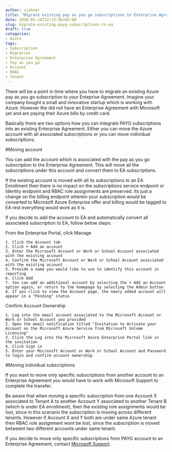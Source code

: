 ```yaml
---
author: sjohner
title: "Migrate existing pay as you go subscriptions to Enterprise Agreement"
date: 2018-05-24T22:13:56+02:00
slug: migrate-existing-payg-subscriptions-to-ea
draft: true
categories:
- Azure
tags:
- Subscription
- Migration
- Enterprise Agreement
- Pay as you go
- Account
- RBAC
- Tenant
---
```


There will be a point in time where you have to migrate an existing Azure pay as you go subscription to your Enteprise Agreement. Imagine your company bought a small and innovative startup which is working with Azure. However the did not have an Enterprise Agreement with Microsoft yet and are paying their Azure bills by credit card.

Basically there are two options how you can integrate PAYG subscriptions into an existing Enterprise Agreement. Either you can move the Azure account with all associated subscriptions or you can move individual subscriptions.

#Moving account

You can add the account which is associated with the pay as you go subscription to the Enterprise Agreement. This will move all the subscriptions under this account and convert them to EA subscriptions.

If the existing account is moved with all its subscriptions to an EA Enrollment then there is no impact on the subscriptions service endpoint or Identity endpoint and RBAC role assignments are preserved. Its just a change on the billing endpoint wherein your subscription would be converted to Microsoft Azure Enterprise offer and billing would be tagged to EA rest everything would work as it is.

If you decide to add the account to EA and automatically convert all associated subscription to EA, follow below steps:

From the Enterprise Portal, click Manage

    1. Click the Account tab
    2. Click + Add an account
    3. Enter the Microsoft Account or Work or School Account associated with the existing account
    4. Confirm the Microsoft Account or Work or School Account associated with the existing account
    5. Provide a name you would like to use to identify this account in reporting
    6. Click Add
    7. You can add an additional account by selecting the + Add an Account option again, or return to the homepage by selecting the Admin button
    8. If you click to view the Account page, the newly added account will appear in a "Pending" status

Confirm Account Ownership

    1. Log into the email account associated to the Microsoft Account or Work or School Account you provided
    2. Open the email notification titled "Invitation to Activate your Account on the Microsoft Azure Service from Microsoft Volume Licensing"
    3. Click the Log into the Microsoft Azure Enterprise Portal link in the invitation
    4. Click Sign in
    5. Enter your Microsoft Account or Work or School Account and Password to login and confirm account ownership

#Moving individual subscriptions

If you want to move only specific subscriptions from another account to an Enterprise Agreement you would have to work with Microsoft Support to complete the transfer.

Be aware that when moving a specific subscription from one Account X associated to Tenant A to another Account Y associated to another Tenant B (which is under EA enrollment), then the existing role assignments would be lost, since in this scenario the subscription is moving across different tenants.
However if Account X and Y both are under same Azure tenant then RBAC role assignment wont be lost, since the subscription is moved betweent two different accounts under same tenant.

If you decide to move only specific subscriptions from  PAYG account to an Enterprise Agreement, contact [Microsoft Support]().
